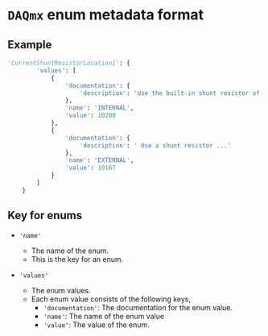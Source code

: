 # ``DAQmx`` enum metadata format

## Example

```python
'CurrentShuntResistorLocation1': {
        'values': [
            {
                'documentation': {
                    'description': 'Use the built-in shunt resistor of the device.'
                },
                'name': 'INTERNAL',
                'value': 10200
            },
            {
                'documentation': {
                    'description': ' Use a shunt resistor ...'
                },
                'name': 'EXTERNAL',
                'value': 10167
            }
        ]
    }
```
## Key for enums

- `'name'`
    - The name of the enum.
    - This is the key for an enum.

- `'values'`
    - The enum values.
    - Each enum value consists of the following keys,
        - `'documentation'`: The documentation for the enum value.
        - `'name'`: The name of the enum value
        - `'value'`: The value of the enum.
